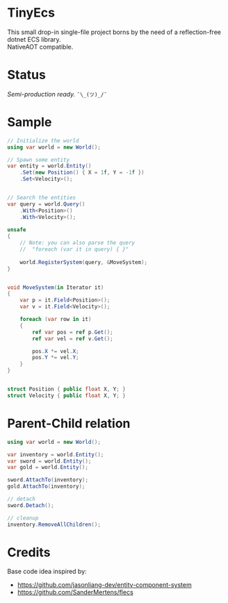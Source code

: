 # TinyEcs
This small drop-in single-file project borns by the need of a reflection-free dotnet ECS library.<br>
NativeAOT compatible.

# Status
<i>Semi-production ready.</i>  `¯\_(ツ)_/¯`

# Sample
```csharp
// Initialize the world
using var world = new World();

// Spawn some entity
var entity = world.Entity()
	.Set(new Position() { X = 1f, Y = -1f })
	.Set<Velocity>();


// Search the entities
var query = world.Query()
	.With<Position>()
	.With<Velocity>();
     
unsafe
{
	// Note: you can also parse the query 
	//	"foreach (var it in query) { }"
	
	world.RegisterSystem(query, &MoveSystem);
}


void MoveSystem(in Iterator it)
{
	var p = it.Field<Position>();
	var v = it.Field<Velocity>();

	foreach (var row in it)
	{
		ref var pos = ref p.Get();
		ref var vel = ref v.Get();

		pos.X *= vel.X;
		pos.Y *= vel.Y;
	}
}


struct Position { public float X, Y; }
struct Velocity { public float X, Y; }
```
# Parent-Child relation
```csharp
using var world = new World();

var inventory = world.Entity();
var sword = world.Entity();
var gold = world.Entity();

sword.AttachTo(inventory);
gold.AttachTo(inventory);

// detach
sword.Detach();

// cleanup
inventory.RemoveAllChildren();
```

# Credits
Base code idea inspired by:
- https://github.com/jasonliang-dev/entity-component-system
- https://github.com/SanderMertens/flecs
